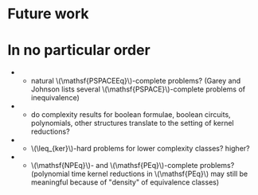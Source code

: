 <!SLIDE>

# Future work #

<!SLIDE bullets incremental small>

# In no particular order #

* - natural \\(\mathsf{PSPACEEq}\\)-complete problems? (Garey and Johnson lists
  several \\(\mathsf{PSPACE}\\)-complete problems of inequivalence)
* - do complexity results for boolean formulae, boolean circuits, polynomials,
  other structures translate to the setting of kernel reductions?
* - \\(\leq\_{ker}\\)-hard problems for lower complexity classes? higher?
* - \\(\mathsf{NPEq}\\)- and \\(\mathsf{PEq}\\)-complete problems? (polynomial
  time kernel reductions in \\(\mathsf{PEq}\\) may still be meaningful because
  of "density" of equivalence classes)
